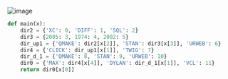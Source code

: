 ![image](https://github.com/sambukalx/3-rd-course/assets/113597597/b554ba55-652c-4703-a11c-59606cd09eab)
```python
def main(x):
    dir2 = {'XC': 0, 'DIFF': 1, 'SQL': 2}
    dir3 = {2005: 3, 1974: 4, 2002: 5}
    dir_up1 = {'QMAKE': dir2[x[2]], 'STAN': dir3[x[3]], 'URWEB': 6}
    dir4 = {'CLICK': dir_up1[x[1]], 'TWIG': 7}
    dir_d_1 = {'QMAKE': 8, 'STAN': 9, 'URWEB': 10}
    dir0 = {'MAX': dir4[x[4]], 'DYLAN': dir_d_1[x[1]], 'VCL': 11}
    return dir0[x[0]]
```
